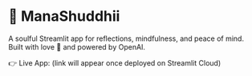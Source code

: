 # 🌸 ManaShuddhii

A soulful Streamlit app for reflections, mindfulness, and peace of mind.  
Built with love 💖 and powered by OpenAI.

👉 Live App: (link will appear once deployed on Streamlit Cloud)
